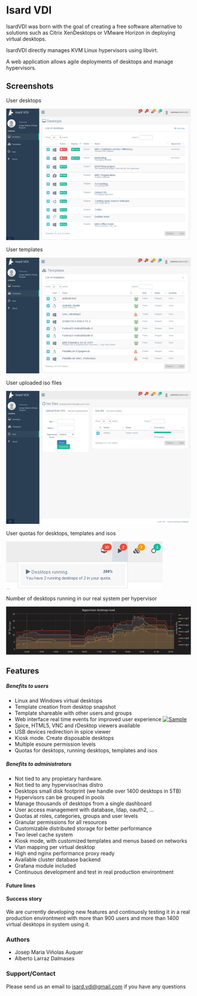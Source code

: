 # Isard VDI
IsardVDI was born with the goal of creating a free software alternative to solutions such as Citrix XenDesktops or VMware Horizon in deploying virtual desktops.

IsardVDI directly manages KVM Linux hypervisors using libvirt.

A web application allows agile deployments of desktops and manage hypervisors.

## Screenshots
User desktops

![Desktops](content/img/isard_desktops.png)

User templates

![Templates](content/img/isard_templates.png)

User uploaded iso files

![Isos](content/img/isard_isos.png)

User quotas for desktops, templates and isos

![Quotas](content/img/isard_quotas.png)

Number of desktops running in our real system per hypervisor

![Load](content/img/isard_dayload.png)


## Features
##### Benefits to users
+ Linux and Windows virtual desktops
+ Template creation from desktop snapshot
+ Template shareable with other users and groups
+ Web interface real time events for improved user experience [![Sample](content/img/isard_dayload)](content/img/isard_dayload.png)
+ Spice, HTML5, VNC and rDesktop viewers available
+ USB devices redirection in spice viewer
+ Kiosk mode. Create disposable desktops
+ Multiple esoure permission levels
+ Quotas for desktops, running desktops, templates and isos

##### Benefits to administrators
+ Not tied to any propietary hardware.
+ Not tied to any hypervisor/nas distro
+ Desktops small disk footprint (we handle over 1400 desktops in 5TB)
+ Hypervisors can be grouped in pools 
+ Manage thousands of desktops from a single dashboard
+ User access management with database, ldap, oauth2, ...
+ Quotas at roles, categories, groups and user levels
+ Granular permissions for all resources
+ Customizable distributed storage for better performance
+ Two level cache system
+ Kiosk mode, with customized templates and menus based on networks
+ Vlan mapping per virtual desktop
+ High end nginx performance proxy ready
+ Available cluster database backend
+ Grafana module included
+ Continuous development and test in real production environtment

#### Future lines

#### Success story

We are currently developing new features and continuosly testing it in a real production environtment with more than 900 users and more than 1400 virtual desktops in system using it.

### Authors
+ Josep Maria Viñolas Auquer
+ Alberto Larraz Dalmases

### Support/Contact
Please send us an email to isard.vdi@gmail.com if you have any questions 

